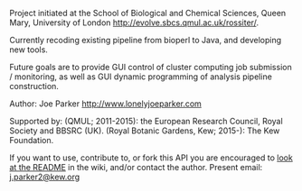 Project initiated at the School of Biological and Chemical Sciences, Queen Mary, University of London http://evolve.sbcs.qmul.ac.uk/rossiter/.

Currently recoding existing pipeline from bioperl to Java, and developing new tools.

Future goals are to provide GUI control of cluster computing job submission / monitoring, as well as GUI dynamic programming of analysis pipeline construction.


Author: Joe Parker http://www.lonelyjoeparker.com

Supported by:
 (QMUL; 2011-2015): the European Research Council, Royal Society and BBSRC (UK).
 (Royal Botanic Gardens, Kew; 2015-): The Kew Foundation.
 
If you want to use, contribute to, or fork this API you are encouraged to [look at the README](https://github.com/lonelyjoeparker/qmul-genome-convergence-pipeline/blob/wiki/README.md) in the wiki, and/or contact the author. Present email: j.parker2@kew.org
